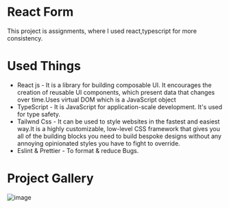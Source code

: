 # React Form
This project is assignments, where I used react,typescript for more consistency.

# Used Things
- React js - It is a library for building composable UI. It encourages the creation of reusable UI components, which present data that changes over time.Uses virtual DOM which is a JavaScript object
- TypeScript - It is JavaScript for application-scale development. It's used for type safety.
- Tailwnd Css - It can be used to style websites in the fastest and easiest way.It is a highly customizable, low-level CSS framework that gives you all of the building blocks you need to build bespoke designs without any annoying opinionated styles you have to fight to override.
- Eslint & Prettier - To format & reduce Bugs.

# Project Gallery
![image](https://github.com/Jagrati1213/react-form/assets/85276293/36039b6f-0fb9-404d-8b94-4874b9e49ca8)


